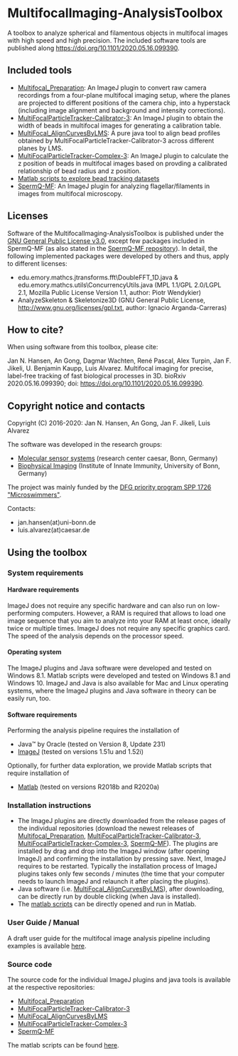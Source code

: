 # MultifocalImaging-AnalysisToolbox
A toolbox to analyze spherical and filamentous objects in multifocal images with high speed and high precision. The included software tools are published along https://doi.org/10.1101/2020.05.16.099390. 

## Included tools
- [Multifocal_Preparation](https://github.com/hansenjn/MultiFocal_Preparation): An ImageJ plugin to convert raw camera recordings from a four-plane multifocal imaging setup, where the planes are projected to different positions of the camera chip, into a hyperstack (including image alignment and background and intensity corrections).
- [MultiFocalParticleTracker-Calibrator-3](https://github.com/hansenjn/MultiFocalParticleTracker-Calibrator-3): An ImageJ plugin to obtain the width of beads in multifocal images for generating a calibration table. 
- [MultiFocal_AlignCurvesByLMS](https://github.com/hansenjn/MultiFocal_AlignCurvesByLMS): A pure java tool to align bead profiles obtained by MultiFocalParticleTracker-Calibrator-3 across different planes by LMS.
- [MultiFocalParticleTracker-Complex-3](https://github.com/hansenjn/MultiFocalParticleTracker-Complex-3): An ImageJ plugin to calculate the z position of beads in multifocal images based on provding a calibrated relationship of bead radius and z position.
- [Matlab scripts to explore bead tracking datasets](https://github.com/hansenjn/MultifocalImaging-AnalysisToolbox/tree/master/Matlab%20scripts)
- [SpermQ-MF](https://github.com/hansenjn/SpermQ-MF): An ImageJ plugin for analyzing flagellar/filaments in images from multifocal microscopy.

## Licenses
Software of the MultifocalImaging-AnalysisToolbox is published under the [GNU General Public License v3.0](https://github.com/hansenjn/MultifocalImaging-AnalysisToolbox/blob/master/LICENSE), except few packages included in SpermQ-MF (as also stated in the [SpermQ-MF repository](https://github.com/hansenjn/SpermQ-MF)). In detail, the following implemented packages were developed by others and thus, apply to different licenses:
- edu.emory.mathcs.jtransforms.fft\DoubleFFT_1D.java & edu.emory.mathcs.utils\ConcurrencyUtils.java (MPL 1.1/GPL 2.0/LGPL 2.1, Mozilla Public License Version 1.1, author: Piotr Wendykier)
- AnalyzeSkeleton & Skeletonize3D (GNU General Public License, http://www.gnu.org/licenses/gpl.txt, author: Ignacio Arganda-Carreras)

## How to cite?
When using software from this toolbox, please cite:

Jan N. Hansen, An Gong, Dagmar Wachten, René Pascal, Alex Turpin, Jan F. Jikeli, U. Benjamin Kaupp, Luis Alvarez. Multifocal imaging for precise, label-free tracking of fast biological processes in 3D. bioRxiv 2020.05.16.099390; doi: https://doi.org/10.1101/2020.05.16.099390.

## Copyright notice and contacts
Copyright (C) 2016-2020: Jan N. Hansen, An Gong, Jan F. Jikeli, Luis Alvarez

The software was developed in the research groups:
- [Molecular sensor systems](https://www.caesar.de/en/our-research/current-groups/molecular-sensory-systems/research-focus.html) (research center caesar, Bonn, Germany)
- [Biophysical Imaging](http://www.iii.uni-bonn.de/en/wachten_lab/) (Institute of Innate Immunity, University of Bonn, Germany)

The project was mainly funded by the [DFG priority program SPP 1726 "Microswimmers"](https://www.fz-juelich.de/ibi/ibi-5//EN/Leistungen/SPP1726/_node.html).

Contacts: 
- jan.hansen(at)uni-bonn.de
- luis.alvarez(at)caesar.de

## Using the toolbox
### System requirements
#### Hardware requirements
ImageJ does not require any specific hardware and can also run on low-performing computers. However, a RAM is required that allows to load one image sequence that you aim to analyze into your RAM  at least once, ideally twice or multiple times. ImageJ does not require any specific graphics card. The speed of the analysis depends on the processor speed.

#### Operating system
The ImageJ plugins and Java software were developed and tested on Windows 8.1. Matlab scripts were developed and tested on Windows 8.1 and Windows 10. ImageJ and Java is also available for Mac and Linux operating systems, where the ImageJ plugins and Java software in theory can be easily run, too.

#### Software requirements
Performing the analysis pipeline requires the installation of
- Java™ by Oracle (tested on Version 8, Update 231)
- [ImageJ](https://imagej.net/Downloads) (tested on versions 1.51u and 1.52i)

Optionally, for further data exploration, we provide Matlab scripts that require installation of
- [Matlab](https://www.mathworks.com/downloads) (tested on versions R2018b and R2020a)

### Installation instructions
- The ImageJ plugins are directly downloaded from the release pages of the individual repositories (download the newest releases of [Multifocal_Preparation](https://github.com/hansenjn/MultiFocal_Preparation/releases), [MultiFocalParticleTracker-Calibrator-3](https://github.com/hansenjn/MultiFocalParticleTracker-Calibrator-3/releases), [MultiFocalParticleTracker-Complex-3](https://github.com/hansenjn/MultiFocalParticleTracker-Complex-3/releases), [SpermQ-MF](https://github.com/hansenjn/SpermQ-MF/releases)). The plugins are installed by drag and drop into the ImageJ window (after opening ImageJ) and confirming the installation by pressing save. Next, ImageJ requires to be restarted. Typically the installation process of ImageJ plugins takes only few seconds / minutes (the time that your computer needs to launch ImageJ and relaunch it after placing the plugins).
- Java software (i.e. [MultiFocal_AlignCurvesByLMS](https://github.com/hansenjn/MultiFocal_AlignCurvesByLMS/releases)), after downloading, can be directly run by double clicking (when Java is installed).
- The [matlab scripts](https://github.com/hansenjn/MultifocalImaging-AnalysisToolbox/tree/master/Matlab%20scripts) can be directly opened and run in Matlab.

### User Guide / Manual
A draft user guide for the multifocal image analysis pipeline including examples is available [here](https://github.com/hansenjn/MultifocalImaging-AnalysisToolbox/tree/master/User%20Guide).

### Source code
The source code for the individual ImageJ plugins and java tools is available at the respective repositories:
- [Multifocal_Preparation](https://github.com/hansenjn/MultiFocal_Preparation)
- [MultiFocalParticleTracker-Calibrator-3](https://github.com/hansenjn/MultiFocalParticleTracker-Calibrator-3)
- [MultiFocal_AlignCurvesByLMS](https://github.com/hansenjn/MultiFocal_AlignCurvesByLMS)
- [MultiFocalParticleTracker-Complex-3](https://github.com/hansenjn/MultiFocalParticleTracker-Complex-3)
- [SpermQ-MF](https://github.com/hansenjn/SpermQ-MF)

The matlab scripts can be found [here](https://github.com/hansenjn/MultifocalImaging-AnalysisToolbox/tree/master/Matlab%20scripts).
